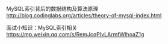 MySQL索引背后的数据结构及算法原理 http://blog.codinglabs.org/articles/theory-of-mysql-index.html

面试小知识：MySQL索引相关 https://mp.weixin.qq.com/s/RemJcqPIvLArmfWIhoaZ1g